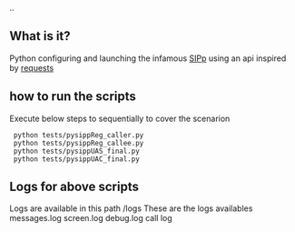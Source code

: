 ..


## What is it?
Python configuring and launching the infamous
[SIPp](http://sipp.sourceforge.net/) using an api inspired by
[requests](http://docs.python-requests.org/)

## how to run the scripts
Execute below steps to sequentially to cover the scenarion 

     
     python tests/pysippReg_caller.py
     python tests/pysippReg_callee.py
     python tests/pysippUAS_final.py
     python tests/pysippUAC_final.py   

     


## Logs for above scripts
   
   Logs are available in this path /logs
   These are the logs availables
       messages.log
       screen.log
       debug.log
       call log 

